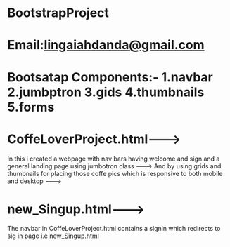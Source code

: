 # BootstrapProject
# Email:lingaiahdanda@gmail.com
# Bootsatap Components:- 1.navbar 2.jumbptron 3.gids 4.thumbnails 5.forms
# CoffeLoverProject.html--->
In this i created a webpage with nav bars having welcome and sign  and  a general landing page using jumbotron class --->
And by using grids and thumbnails for placing those coffe pics  which is responsive to both mobile and desktop --->

# new_Singup.html--->
The navbar in CoffeLoverProject.html contains a signin which redirects to sig in page i.e  new_Singup.html

